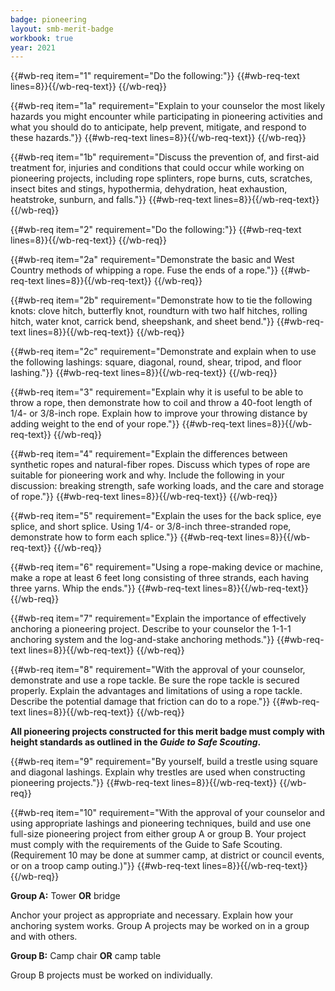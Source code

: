 ```yaml
---
badge: pioneering
layout: smb-merit-badge
workbook: true
year: 2021
---
```



{{#wb-req item="1" requirement="Do the following:"}}
{{#wb-req-text lines=8}}{{/wb-req-text}}
{{/wb-req}}

{{#wb-req item="1a" requirement="Explain to your counselor the most likely hazards you might encounter while participating in pioneering activities and what you should do to anticipate, help prevent, mitigate, and respond to these hazards."}}
{{#wb-req-text lines=8}}{{/wb-req-text}}
{{/wb-req}}

{{#wb-req item="1b" requirement="Discuss the prevention of, and first-aid treatment for, injuries and conditions that could occur while working on pioneering projects, including rope splinters, rope burns, cuts, scratches, insect bites and stings, hypothermia, dehydration, heat exhaustion, heatstroke, sunburn, and falls."}}
{{#wb-req-text lines=8}}{{/wb-req-text}}
{{/wb-req}}

{{#wb-req item="2" requirement="Do the following:"}}
{{#wb-req-text lines=8}}{{/wb-req-text}}
{{/wb-req}}

{{#wb-req item="2a" requirement="Demonstrate the basic and West Country methods of whipping a rope. Fuse the ends of a rope."}}
{{#wb-req-text lines=8}}{{/wb-req-text}}
{{/wb-req}}

{{#wb-req item="2b" requirement="Demonstrate how to tie the following knots: clove hitch, butterfly knot, roundturn with two half hitches, rolling hitch, water knot, carrick bend, sheepshank, and sheet bend."}}
{{#wb-req-text lines=8}}{{/wb-req-text}}
{{/wb-req}}

{{#wb-req item="2c" requirement="Demonstrate and explain when to use the following lashings: square, diagonal, round, shear, tripod, and floor lashing."}}
{{#wb-req-text lines=8}}{{/wb-req-text}}
{{/wb-req}}

{{#wb-req item="3" requirement="Explain why it is useful to be able to throw a rope, then demonstrate how to coil and throw a 40-foot length of 1/4- or 3/8-inch rope. Explain how to improve your throwing distance by adding weight to the end of your rope."}}
{{#wb-req-text lines=8}}{{/wb-req-text}}
{{/wb-req}}

{{#wb-req item="4" requirement="Explain the differences between synthetic ropes and natural-fiber ropes. Discuss which types of rope are suitable for pioneering work and why. Include the following in your discussion: breaking strength, safe working loads, and the care and storage of rope."}}
{{#wb-req-text lines=8}}{{/wb-req-text}}
{{/wb-req}}

{{#wb-req item="5" requirement="Explain the uses for the back splice, eye splice, and short splice. Using 1/4- or 3/8-inch three-stranded rope, demonstrate how to form each splice."}}
{{#wb-req-text lines=8}}{{/wb-req-text}}
{{/wb-req}}

{{#wb-req item="6" requirement="Using a rope-making device or machine, make a rope at least 6 feet long consisting of three strands, each having three yarns. Whip the ends."}}
{{#wb-req-text lines=8}}{{/wb-req-text}}
{{/wb-req}}

{{#wb-req item="7" requirement="Explain the importance of effectively anchoring a pioneering project. Describe to your counselor the 1-1-1 anchoring system and the log-and-stake anchoring methods."}}
{{#wb-req-text lines=8}}{{/wb-req-text}}
{{/wb-req}}

{{#wb-req item="8" requirement="With the approval of your counselor, demonstrate and use a rope tackle. Be sure the rope tackle is secured properly. Explain the advantages and limitations of using a rope tackle. Describe the potential damage that friction can do to a rope."}}
{{#wb-req-text lines=8}}{{/wb-req-text}}
{{/wb-req}}

**All pioneering projects constructed for this merit badge must comply with height standards as outlined in the *Guide to Safe Scouting*.**

{{#wb-req item="9" requirement="By yourself, build a trestle using square and diagonal lashings. Explain why trestles are used when constructing pioneering projects."}}
{{#wb-req-text lines=8}}{{/wb-req-text}}
{{/wb-req}}

{{#wb-req item="10" requirement="With the approval of your counselor and using appropriate lashings and pioneering techniques, build and use one full-size pioneering project from either group A or group B. Your project must comply with the requirements of the Guide to Safe Scouting. (Requirement 10 may be done at summer camp, at district or council events, or on a troop camp outing.)"}}
{{#wb-req-text lines=8}}{{/wb-req-text}}
{{/wb-req}}

**Group A:** Tower **OR** bridge

Anchor your project as appropriate and necessary. Explain how your anchoring system works. Group A projects may be worked on in a group and with others.

**Group B:** Camp chair **OR** camp table

Group B projects must be worked on individually.
